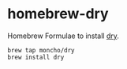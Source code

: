 # homebrew-dry

Homebrew Formulae to install [dry](https://moncho.github.io/dry/).

```
brew tap moncho/dry
brew install dry
```

